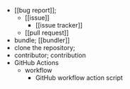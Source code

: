 - [[bug report]];
    - [[issue]]
        - [[issue tracker]]
    - [[pull request]]
- bundle; [[bundler]]
- clone the repository;
- contributor; contribution
- GitHub Actions
    - workflow
        - GitHub workflow action script
